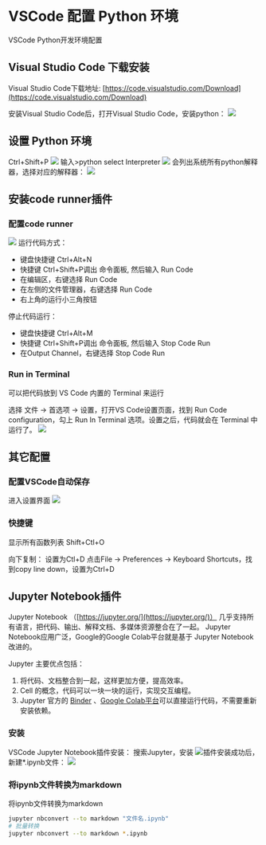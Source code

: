 # VSCode 配置 Python 环境
VSCode Python开发环境配置
<!--more-->
## Visual Studio Code 下载安装
Visual Studio Code下载地址: [https://code.visualstudio.com/Download](https://code.visualstudio.com/Download)

安装Visual Studio Code后，打开Visual Studio Code，安装python：
![](python-vscode-jupyter-notebook/vscode-python.png)
## 设置 Python 环境
Ctrl+Shift+P
![](python-vscode-jupyter-notebook/vscode-python2.png)
输入\>python select Interpreter
![](python-vscode-jupyter-notebook/vscode-python-interpreter.png)
会列出系统所有python解释器，选择对应的解释器：
![](python-vscode-jupyter-notebook/vscode-python-interpreter2.png)
## 安装code runner插件

### 配置code runner
![](python-vscode-jupyter-notebook/vscode-python-coderunner.png)
运行代码方式：
* 键盘快捷键 Ctrl+Alt+N
* 快捷键 Ctrl+Shift+P调出 命令面板, 然后输入 Run Code
* 在编辑区，右键选择 Run Code
* 在左侧的文件管理器，右键选择 Run Code
* 右上角的运行小三角按钮

停止代码运行：
* 键盘快捷键 Ctrl+Alt+M
* 快捷键 Ctrl+Shift+P调出 命令面板, 然后输入 Stop Code Run
* 在Output Channel，右键选择 Stop Code Run


### Run in Terminal
可以把代码放到 VS Code 内置的 Terminal 来运行

选择 文件 -> 首选项 -> 设置，打开VS Code设置页面，找到 Run Code configuration，勾上 Run In Terminal 选项。设置之后，代码就会在 Terminal 中运行了。
![](python-vscode-jupyter-notebook/vscode-python-terminal.png)

## 其它配置
### 配置VSCode自动保存
进入设置界面
![](python-vscode-jupyter-notebook/vscode-autosave.png)
### 快捷键
显示所有函数列表
Shift+Ctl+O

向下复制：
设置为Ctl+D
点击File -> Preferences -> Keyboard Shortcuts，找到copy line down，设置为Ctrl+D

## Jupyter Notebook插件
Jupyter Notebook （[https://jupyter.org/](https://jupyter.org/)）
几乎支持所有语言，把代码、输出、解释文档、多媒体资源整合在了一起。 Jupyter Notebook应用广泛，Google的Google Colab平台就是基于 Jupyter Notebook改进的。

Jupyter 主要优点包括：
1. 将代码、文档整合到一起，这样更加方便，提高效率。
2. Cell 的概念，代码可以一块一块的运行，实现交互编程。
3. Jupyter 官方的 [Binder](https://mybinder.readthedocs.io/en/latest/index.html) 、[Google Colab平台](https://colab.research.google.com/notebooks/welcome.ipynb)可以直接运行代码，不需要重新安装依赖。

### 安装

VSCode Jupyter Notebook插件安装：
搜索Jupyter，安装
![](python-vscode-jupyter-notebook/vscode-python-jupyter.png)插件安装成功后，新建\*.ipynb文件：
![](python-vscode-jupyter-notebook/vscode-python-ipynb.png)
### 将ipynb文件转换为markdown
将ipynb文件转换为markdown
```bash
jupyter nbconvert --to markdown "文件名.ipynb"
# 批量转换
jupyter nbconvert --to markdown *.ipynb 
```



